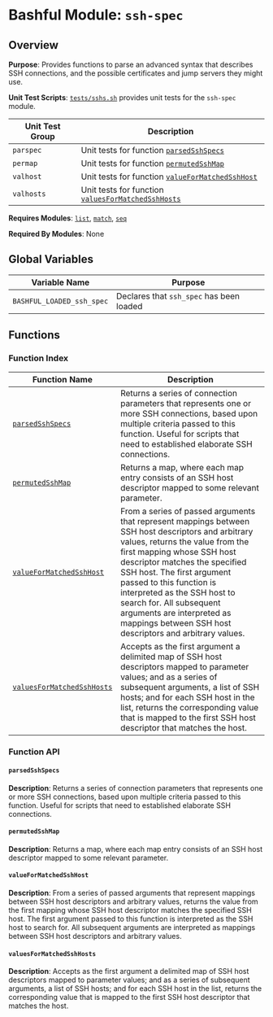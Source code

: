 # Bashful Module: `ssh-spec`

## Overview

**Purpose**: Provides functions to parse an advanced syntax that describes SSH connections, and the possible certificates and jump servers they might use.

**Unit Test Scripts**: [`tests/sshs.sh`](../../tests/sshs.sh) provides unit tests for the `ssh-spec` module. 

Unit Test Group | Description
--------------- | -----------
`parspec` | Unit tests for function [`parsedSshSpecs`](#parsedsshspecs)
`permap` | Unit tests for function [`permutedSshMap`](#permutedsshmap)
`valhost` | Unit tests for function [`valueForMatchedSshHost`](#valueformatchedsshhost)
`valhosts` | Unit tests for function [`valuesForMatchedSshHosts`](#valuesformatchedsshhosts)

**Requires Modules**: [`list`](./list.md), [`match`](./match.md), [`seq`](./seq.md)

**Required By Modules**: None

## Global Variables

Variable Name | Purpose
------------- | -------
<a name='bashful_loaded_ssh_spec'></a>`BASHFUL_LOADED_ssh_spec` | Declares that `ssh_spec` has been loaded

## Functions

### Function Index

Function Name | Description
------------- | -----------
[`parsedSshSpecs`](#parsedsshspecs) | Returns a series of connection parameters that represents one or more SSH connections, based upon multiple criteria passed to this function.  Useful for scripts that need to established elaborate SSH connections.
[`permutedSshMap`](#permutedsshmap) | Returns a map, where each map entry consists of an SSH host descriptor mapped to some relevant parameter.
[`valueForMatchedSshHost`](#valueformatchedsshhost) | From a series of passed arguments that represent mappings between SSH host descriptors and arbitrary values, returns the value from the first mapping whose SSH host descriptor matches the specified SSH host.  The first argument passed to this function is interpreted as the SSH host to search for.  All subsequent arguments are interpreted as mappings between SSH host descriptors and arbitrary values.
[`valuesForMatchedSshHosts`](#valuesformatchedsshhosts) | Accepts as the first argument a delimited map of SSH host descriptors mapped to parameter values; and as a series of subsequent arguments, a list of SSH hosts; and for each SSH host in the list, returns the corresponding value that is mapped to the first SSH host descriptor that matches the host.

### Function API

#### `parsedSshSpecs`

**Description**: Returns a series of connection parameters that represents one or more SSH connections, based upon multiple criteria passed to this function.  Useful for scripts that need to established elaborate SSH connections.

#### `permutedSshMap`

**Description**: Returns a map, where each map entry consists of an SSH host descriptor mapped to some relevant parameter.

#### `valueForMatchedSshHost`

**Description**: From a series of passed arguments that represent mappings between SSH host descriptors and arbitrary values, returns the value from the first mapping whose SSH host descriptor matches the specified SSH host.  The first argument passed to this function is interpreted as the SSH host to search for.  All subsequent arguments are interpreted as mappings between SSH host descriptors and arbitrary values.

#### `valuesForMatchedSshHosts`

**Description**: Accepts as the first argument a delimited map of SSH host descriptors mapped to parameter values; and as a series of subsequent arguments, a list of SSH hosts; and for each SSH host in the list, returns the corresponding value that is mapped to the first SSH host descriptor that matches the host.
